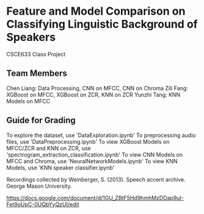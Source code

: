 # Feature and Model Comparison on Classifying Linguistic Background of Speakers
CSCE633 Class Project
## Team Members
Chen Liang: Data Processing, CNN on MFCC, CNN on Chroma
Zili Fang: XGBoost on MFCC, XGBoost on ZCR, KNN on ZCR
Yunzhi Tang: KNN Models on MFCC
## Guide for Grading
To explore the dataset, use 'DataExploration.ipynb'
To preprocessing audio files, use 'DataPreprocessing.ipynb'
To view XGBoost Models on MFCC/ZCR and KNN on ZCR, use 'spectrogram_extraction_classification.ipynb'
To view CNN Models on MFCC and Chroma, use 'NeuralNetworkModels.ipynb'
To view KNN Models, use 'KNN speaker classifier.ipynb'

Recordings collected by Weinberger, S. (2013). Speech accent archive. George Mason University.

https://docs.google.com/document/d/1GU_ZBtF5Hd9hmhMzDDap9uI-Fet9oUpC-0UQbYyQzUI/edit
